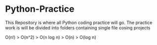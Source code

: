 # Python-Practice

This Repository is where all Python coding practice will go. 
The practice work is will be divided into folders containing single file cosing projects

O(n!) > O(n^2) > O(n log n) > O(n) > O(log n)

